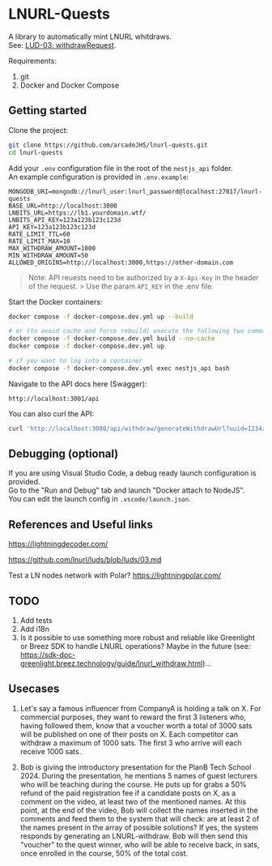 # LNURL-Quests

A library to automatically mint LNURL whitdraws.  
See: [LUD-03: withdrawRequest](https://github.com/lnurl/luds/blob/luds/03.md).

Requirements:
1. git
2. Docker and Docker Compose

## Getting started

Clone the project:
```bash
git clone https://github.com/arcadeJHS/lnurl-quests.git
cd lnurl-quests
```

Add your ```.env``` configuration file in the root of the ```nestjs_api``` folder.  
An example configuration is provided in ```.env.example```:
```
MONGODB_URI=mongodb://lnurl_user:lnurl_password@localhost:27017/lnurl-quests
BASE_URL=http://localhost:3000
LNBITS_URL=https://lb1.yourdomain.wtf/
LNBITS_API_KEY=123a123b123c123d
API_KEY=123a123b123c123d
RATE_LIMIT_TTL=60
RATE_LIMIT_MAX=10
MAX_WITHDRAW_AMOUNT=1000
MIN_WITHDRAW_AMOUNT=50
ALLOWED_ORIGINS=http://localhost:3000,https://other-domain.com
```

> Note: API reuests need to be authorized by a ```X-Api-Key``` in the header of the request.   > Use the param ```API_KEY``` in the .env file.

Start the Docker containers:

```bash
docker compose -f docker-compose.dev.yml up --build

# or (to avoid cache and force rebuild) execute the following two commands 
docker compose -f docker-compose.dev.yml build --no-cache
docker compose -f docker-compose.dev.yml up

# if you want to log into a container
docker compose -f docker-compose.dev.yml exec nestjs_api bash
```

Navigate to the API docs here (Swagger): 
``` 
http://localhost:3001/api
``` 

You can also curl the API:
```bash
curl 'http://localhost:3000/api/withdraw/generateWithdrawUrl?uuid=1234abc4bebebebeb' -H "X-Api-Key: <your-api-key>"
``` 

## Debugging (optional)
If you are using Visual Studio Code, a debug ready launch configuration is provided.  
Go to the "Run and Debug" tab and launch "Docker attach to NodeJS".  
You can edit the launch config in ```.vscode/launch.json```.  

## References and Useful links
https://lightningdecoder.com/

https://github.com/lnurl/luds/blob/luds/03.md

Test a LN nodes network with Polar?
https://lightningpolar.com/

## TODO
1. Add tests
2. Add i18n
3. Is it possible to use something more robust and reliable like Greenlight or Breez SDK to handle LNURL operations? Maybe in the future (see: https://sdk-doc-greenlight.breez.technology/guide/lnurl_withdraw.html)...

## Usecases
1. Let's say a famous influencer from CompanyA is holding a talk on X.
For commercial purposes, they want to reward the first 3 listeners who, having followed them, know that a voucher worth a total of 3000 sats will be published on one of their posts on X.
Each competitor can withdraw a maximum of 1000 sats.
The first 3 who arrive will each receive 1000 sats.

2. Bob is giving the introductory presentation for the PlanB Tech School 2024.
During the presentation, he mentions 5 names of guest lecturers who will be teaching during the course.
He puts up for grabs a 50% refund of the paid registration fee if a candidate posts on X, as a comment on the video, at least two of the mentioned names.
At this point, at the end of the video, Bob will collect the names inserted in the comments and feed them to the system that will check: are at least 2 of the names present in the array of possible solutions?
If yes, the system responds by generating an LNURL-withdraw.
Bob will then send this "voucher" to the quest winner, who will be able to receive back, in sats, once enrolled in the course, 50% of the total cost.